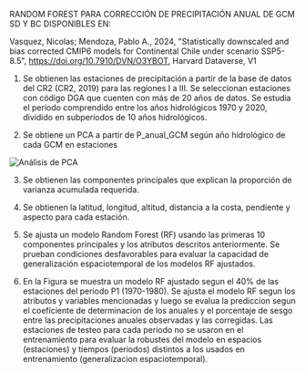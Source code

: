 
RANDOM FOREST PARA CORRECCIÓN DE PRECIPITACIÓN ANUAL DE GCM SD Y BC DISPONIBLES EN:

Vasquez, Nicolas; Mendoza, Pablo A., 2024, "Statistically downscaled and bias corrected CMIP6 models for Continental Chile under scenario SSP5-8.5", https://doi.org/10.7910/DVN/O3YBOT, Harvard Dataverse, V1

1. Se obtienen las estaciones de precipitación a partir de la base de datos del CR2 (CR2, 2019) para las regiones I a III. Se seleccionan estaciones con código DGA que cuenten con más de 20 años de datos.
Se estudia el período comprendido entre los años hidrológicos 1970 y 2020, dividido en subperíodos de 10 años hidrológicos.

2. Se obtiene un PCA a partir de P_anual_GCM según año hidrológico de cada GCM en estaciones

![Análisis de PCA](https://raw.githubusercontent.com/FelipeRivas5492/RF_corrPP/main/PCA.png)

3. Se obtienen las componentes principales que explican la proporción de varianza acumulada requerida.
  
4. Se obtienen la latitud, longitud, altitud, distancia a la costa, pendiente y aspecto para cada estación.
  
6. Se ajusta un modelo Random Forest (RF) usando las primeras 10 componentes principales y los atributos descritos anteriormente. Se prueban condiciones desfavorables para evaluar la capacidad de generalización espaciotemporal de los modelos RF ajustados.

8. En la Figura se muestra un modelo RF ajustado segun el 40% de las estaciones del periodo P1 (1970-1980). Se ajusta el modelo RF segun los atributos y variables mencionadas y luego se evalua la prediccion segun el coeficiente de determinacion de los anuales y
el porcentaje de sesgo entre las precipitaciones anuales observadas y las corregidas. Las estaciones de testeo para cada periodo no se usaron en el entrenamiento para evaluar la robustes del modelo en espacios (estaciones) y tiempos (periodos) distintos a los usados en entrenamiento (generalizacion espaciotemporal).








